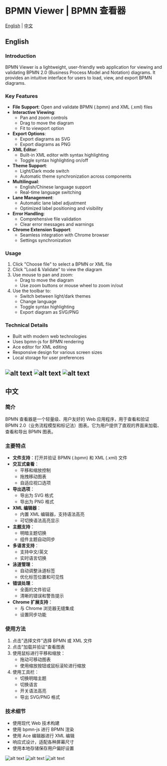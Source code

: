# BPMN Viewer | BPMN 查看器

[English](#english) | [中文](#中文)

## English

### Introduction
BPMN Viewer is a lightweight, user-friendly web application for viewing and validating BPMN 2.0 (Business Process Model and Notation) diagrams. It provides an intuitive interface for users to load, view, and export BPMN diagrams.

### Key Features
- **File Support**: Open and validate BPMN (.bpmn) and XML (.xml) files
- **Interactive Viewing**: 
  - Pan and zoom controls
  - Drag to move the diagram
  - Fit to viewport option
- **Export Options**: 
  - Export diagrams as SVG
  - Export diagrams as PNG
- **XML Editor**: 
  - Built-in XML editor with syntax highlighting
  - Toggle syntax highlighting on/off
- **Theme Support**: 
  - Light/Dark mode switch
  - Automatic theme synchronization across components
- **Multilingual**: 
  - English/Chinese language support
  - Real-time language switching
- **Lane Management**: 
  - Automatic lane label adjustment
  - Optimized label positioning and visibility
- **Error Handling**: 
  - Comprehensive file validation
  - Clear error messages and warnings
- **Chrome Extension Support**: 
  - Seamless integration with Chrome browser
  - Settings synchronization

### Usage
1. Click "Choose file" to select a BPMN or XML file
2. Click "Load & Validate" to view the diagram
3. Use mouse to pan and zoom:
   - Drag to move the diagram
   - Use zoom buttons or mouse wheel to zoom in/out
4. Use the toolbar to:
   - Switch between light/dark themes
   - Change language
   - Toggle syntax highlighting
   - Export diagram as SVG/PNG

### Technical Details
- Built with modern web technologies
- Uses bpmn-js for BPMN rendering
- Ace editor for XML editing
- Responsive design for various screen sizes
- Local storage for user preferences

![alt text](images/1.png)
![alt text](images/2.png)
![alt text](images/3.png)
---

## 中文

### 简介
BPMN 查看器是一个轻量级、用户友好的 Web 应用程序，用于查看和验证 BPMN 2.0（业务流程模型和标记法）图表。它为用户提供了直观的界面来加载、查看和导出 BPMN 图表。

### 主要特点
- **文件支持**：打开并验证 BPMN (.bpmn) 和 XML (.xml) 文件
- **交互式查看**：
  - 平移和缩放控制
  - 拖拽移动图表
  - 自适应视口选项
- **导出选项**：
  - 导出为 SVG 格式
  - 导出为 PNG 格式
- **XML 编辑器**：
  - 内置 XML 编辑器，支持语法高亮
  - 可切换语法高亮显示
- **主题支持**：
  - 明暗主题切换
  - 组件主题自动同步
- **多语言支持**：
  - 支持中文/英文
  - 实时语言切换
- **泳道管理**：
  - 自动调整泳道标签
  - 优化标签位置和可见性
- **错误处理**：
  - 全面的文件验证
  - 清晰的错误和警告提示
- **Chrome 扩展支持**：
  - 与 Chrome 浏览器无缝集成
  - 设置同步功能

### 使用方法
1. 点击"选择文件"选择 BPMN 或 XML 文件
2. 点击"加载并验证"查看图表
3. 使用鼠标进行平移和缩放：
   - 拖动可移动图表
   - 使用缩放按钮或鼠标滚轮进行缩放
4. 使用工具栏：
   - 切换明暗主题
   - 切换语言
   - 开关语法高亮
   - 导出 SVG/PNG 格式

### 技术细节
- 使用现代 Web 技术构建
- 使用 bpmn-js 进行 BPMN 渲染
- 使用 Ace 编辑器进行 XML 编辑
- 响应式设计，适配各种屏幕尺寸
- 使用本地存储保存用户偏好设置

![alt text](images/1.png)
![alt text](images/2.png)
![alt text](images/3.png)